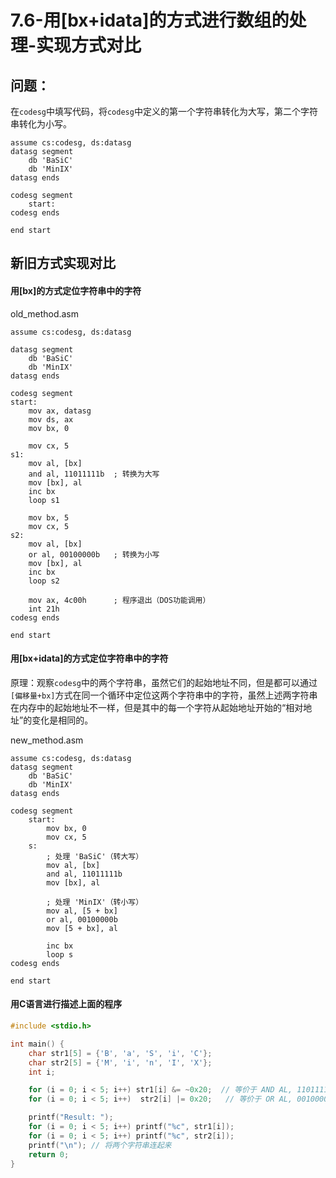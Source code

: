# 7.6-用[bx+idata]的方式进行数组的处理-实现方式对比

## 问题：
在`codesg`中填写代码，将`codesg`中定义的第一个字符串转化为大写，第二个字符串转化为小写。

```ASM
assume cs:codesg, ds:datasg
datasg segment
    db 'BaSiC'
    db 'MinIX'
datasg ends

codesg segment
    start:
codesg ends

end start
```

## 新旧方式实现对比
#### 用[bx]的方式定位字符串中的字符
old_method.asm
```ASM
assume cs:codesg, ds:datasg

datasg segment
    db 'BaSiC'
    db 'MinIX'
datasg ends

codesg segment
start:
    mov ax, datasg
    mov ds, ax
    mov bx, 0

    mov cx, 5
s1:
    mov al, [bx]
    and al, 11011111b  ; 转换为大写
    mov [bx], al
    inc bx
    loop s1

    mov bx, 5
    mov cx, 5
s2:
    mov al, [bx]
    or al, 00100000b   ; 转换为小写
    mov [bx], al
    inc bx
    loop s2

    mov ax, 4c00h      ; 程序退出（DOS功能调用）
    int 21h
codesg ends

end start
```

#### 用[bx+idata]的方式定位字符串中的字符
原理：观察`codesg`中的两个字符串，虽然它们的起始地址不同，但是都可以通过`[偏移量+bx]`方式在同一个循环中定位这两个字符串中的字符，虽然上述两字符串在内存中的起始地址不一样，但是其中的每一个字符从起始地址开始的“相对地址”的变化是相同的。

new_method.asm
```ASM
assume cs:codesg, ds:datasg
datasg segment
    db 'BaSiC'
    db 'MinIX'
datasg ends

codesg segment
    start:
        mov bx, 0
        mov cx, 5
    s:
        ; 处理 'BaSiC'（转大写）
        mov al, [bx]
        and al, 11011111b
        mov [bx], al

        ; 处理 'MinIX'（转小写）
        mov al, [5 + bx]
        or al, 00100000b
        mov [5 + bx], al

        inc bx
        loop s
codesg ends

end start
```

#### 用C语言进行描述上面的程序
```C
#include <stdio.h>

int main() {
    char str1[5] = {'B', 'a', 'S', 'i', 'C'};  
    char str2[5] = {'M', 'i', 'n', 'I', 'X'};  
    int i;

    for (i = 0; i < 5; i++) str1[i] &= ~0x20;  // 等价于 AND AL, 11011111b
    for (i = 0; i < 5; i++)  str2[i] |= 0x20;   // 等价于 OR AL, 00100000b

    printf("Result: ");
    for (i = 0; i < 5; i++) printf("%c", str1[i]);  
    for (i = 0; i < 5; i++) printf("%c", str2[i]);  
    printf("\n"); // 将两个字符串连起来
    return 0;
}
```

